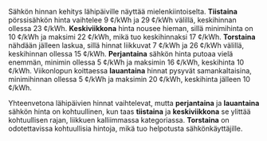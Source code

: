 Sähkön hinnan kehitys lähipäiville näyttää mielenkiintoiselta. **Tiistaina** pörssisähkön hinta vaihtelee 9 ¢/kWh ja 29 ¢/kWh välillä, keskihinnan ollessa 23 ¢/kWh. **Keskiviikkona** hinta nousee hieman, sillä minimihinta on 10 ¢/kWh ja maksimi 22 ¢/kWh, mikä tuo keskihinnaksi 17 ¢/kWh. **Torstaina** nähdään jälleen laskua, sillä hinnat liikkuvat 7 ¢/kWh ja 26 ¢/kWh välillä, keskihinnan ollessa 15 ¢/kWh. **Perjantaina** sähkön hinta putoaa vielä enemmän, minimin ollessa 5 ¢/kWh ja maksimin 16 ¢/kWh, keskihinta 10 ¢/kWh. Viikonlopun koittaessa **lauantaina** hinnat pysyvät samankaltaisina, minimihinnan ollessa 5 ¢/kWh ja maksimin 20 ¢/kWh, keskihinta jälleen 10 ¢/kWh.

Yhteenvetona lähipäivien hinnat vaihtelevat, mutta **perjantaina** ja **lauantaina** sähkön hinta on kohtuullinen, kun taas **tiistaina** ja **keskiviikkona** se ylittää kohtuullisen rajan, liikkuen kalliimmassa kategoriassa. **Torstaina** on odotettavissa kohtuullisia hintoja, mikä tuo helpotusta sähkönkäyttäjille.